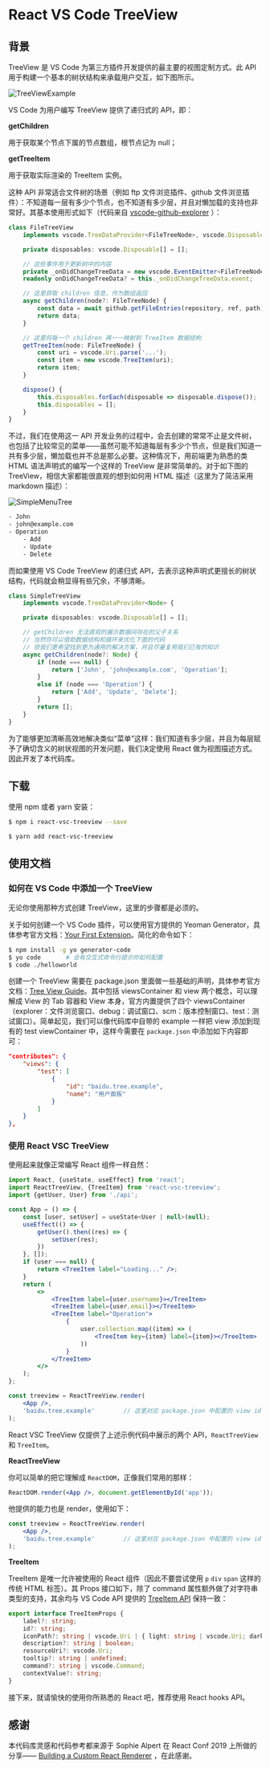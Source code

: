 # React VS Code TreeView

## 背景

TreeView 是 VS Code 为第三方插件开发提供的最主要的视图定制方式。此 API 用于构建一个基本的树状结构来承载用户交互，如下图所示。

![TreeViewExample](/assets/TreeViewExample.png)

VS Code 为用户编写 TreeView 提供了递归式的 API，即：

**getChildren**

用于获取某个节点下属的节点数组，根节点记为 null；

**getTreeItem**

用于获取实际渲染的 TreeItem 实例。

这种 API 非常适合文件树的场景（例如 ftp 文件浏览插件、github 文件浏览插件）：不知道每一层有多少个节点，也不知道有多少层，并且对懒加载的支持也非常好。其基本使用形式如下（代码来自 [vscode-github-explorer](https://github.com/LeuisKen/vscode-github-explorer/blob/master/src/view/fileTreeDataProvider.ts#L12) ）：

```ts
class FileTreeView
    implements vscode.TreeDataProvider<FileTreeNode>, vscode.Disposable {

    private disposables: vscode.Disposable[] = [];

    // 这些事件用于更新树中的内容
    private _onDidChangeTreeData = new vscode.EventEmitter<FileTreeNode>();
    readonly onDidChangeTreeData? = this._onDidChangeTreeData.event;

    // 这里获取 children 信息，作为数组返回
    async getChildren(node?: FileTreeNode) {
        const data = await github.getFileEntries(repository, ref, path);
        return data;
    }

    // 这里将每一个 children 再一一映射到 TreeItem 数据结构
    getTreeItem(node: FileTreeNode) {
        const uri = vscode.Uri.parse('...');
        const item = new vscode.TreeItem(uri);
        return item;
    }

    dispose() {
        this.disposables.forEach(disposable => disposable.dispose());
        this.disposables = [];
    }
}
```

不过，我们在使用这一 API 开发业务的过程中，会去创建的常常不止是文件树，也包括了比较常见的菜单——虽然可能不知道每层有多少个节点，但是我们知道一共有多少层，懒加载也并不总是那么必要。这种情况下，用前端更为熟悉的类 HTML 语法声明式的编写一个这样的 TreeView 是非常简单的。对于如下图的 TreeView，相信大家都能很直观的想到如何用 HTML 描述（这里为了简洁采用 markdown 描述）：

![SimpleMenuTree](/assets/SimpleMenuTree.png)

```html
- John
- john@example.com
- Operation
    - Add
    - Update
    - Delete
```

而如果使用 VS Code TreeView 的递归式 API，去表示这种声明式更擅长的树状结构，代码就会稍显得有些冗余，不够清晰。

```ts
class SimpleTreeView
    implements vscode.TreeDataProvider<Node> {

    private disposables: vscode.Disposable[] = [];

    // getChildren 无法直观的展示数据间存在的父子关系
    // 当然你可以借助数据结构和循环来优化下面的代码
    // 但我们更希望找到更为通用的解决方案，并且尽量复用我们已有的知识
    async getChildren(node?: Node) {
        if (node === null) {
            return ['John', 'john@example.com', 'Operation'];
        }
        else if (node === 'Operation') {
            return ['Add', 'Update', 'Delete'];
        }
        return [];
    }
}
```

为了能够更加清晰高效地解决类似“菜单”这样：我们知道有多少层，并且为每层赋予了确切含义的树状视图的开发问题，我们决定使用 React 做为视图描述方式。因此开发了本代码库。

## 下载

使用 npm 或者 yarn 安装：

```sh
$ npm i react-vsc-treeview --save
```

```sh
$ yarn add react-vsc-treeview
```

## 使用文档

### 如何在 VS Code 中添加一个 TreeView

无论你使用那种方式创建 TreeView，这里的步骤都是必须的。

关于如何创建一个 VS Code 插件，可以使用官方提供的 Yeoman Generator，具体参考官方文档：[Your First Extension](https://code.visualstudio.com/api/get-started/your-first-extension)。简化的命令如下：

```sh
$ npm install -g yo generator-code
$ yo code       # 会有交互式命令行提示你如何配置
$ code ./helloworld
```

创建一个 TreeView 需要在 package.json 里面做一些基础的声明，具体参考官方文档：[Tree View Guide](https://code.visualstudio.com/api/extension-guides/tree-view)。其中包括 viewsContainer 和 view 两个概念，可以理解成 View 的 Tab 容器和 View 本身，官方内置提供了四个 viewsContainer （explorer：文件浏览窗口、debug：调试窗口、scm：版本控制窗口、test：测试窗口）。简单起见，我们可以像代码库中自带的 example 一样把 view 添加到现有的 test viewContainer 中，这样今需要在 `package.json` 中添加如下内容即可：

```json
"contributes": {
    "views": {
        "test": [
            {
                "id": "baidu.tree.example",
                "name": "用户面板"
            }
        ]
    }
},
```

### 使用 React VSC TreeView

使用起来就像正常编写 React 组件一样自然：

```jsx
import React, {useState, useEffect} from 'react';
import ReactTreeView, {TreeItem} from 'react-vsc-treeview';
import {getUser, User} from './api';

const App = () => {
    const [user, setUser] = useState<User | null>(null);
    useEffect(() => {
        getUser().then((res) => {
            setUser(res);
        })
    }, []);
    if (user === null) {
        return <TreeItem label="Loading..." />;
    }
    return (
        <>
            <TreeItem label={user.username}></TreeItem>
            <TreeItem label={user.email}></TreeItem>
            <TreeItem label="Operation">
                {
                    user.collection.map((item) => (
                        <TreeItem key={item} label={item}></TreeItem>
                    ))
                }
            </TreeItem>
        </>
    );
};

const treeview = ReactTreeView.render(
    <App />,
    'baidu.tree.example'        // 这里对应 package.json 中配置的 view id 字段
);
```

React VSC TreeView 仅提供了上述示例代码中展示的两个 API，`ReactTreeView` 和 `TreeItem`。

**ReactTreeView**

你可以简单的把它理解成 `ReactDOM`，正像我们常用的那样：

```jsx
ReactDOM.render(<App />, document.getElementById('app'));
```

他提供的能力也是 render，使用如下：

```jsx
const treeview = ReactTreeView.render(
    <App />,
    'baidu.tree.example'        // 这里对应 package.json 中配置的 view id 字段
);
```

**TreeItem**

TreeItem 是唯一允许被使用的 React 组件（因此不要尝试使用 `p` `div` `span` 这样的传统 HTML 标签）。其 Props 接口如下，除了 command 属性额外做了对字符串类型的支持，其余均与 VS Code API 提供的 [TreeItem API](https://code.visualstudio.com/api/references/vscode-api#TreeItem) 保持一致：

```ts
export interface TreeItemProps {
    label?: string;
    id?: string;
    iconPath?: string | vscode.Uri | { light: string | vscode.Uri; dark: string | vscode.Uri } | vscode.ThemeIcon;
    description?: string | boolean;
    resourceUri?: vscode.Uri;
    tooltip?: string | undefined;
    command?: string | vscode.Command;
    contextValue?: string;
}
```

接下来，就请愉快的使用你所熟悉的 React 吧，推荐使用 React hooks API。

## 感谢

本代码库灵感和代码参考都来源于 Sophie Alpert 在 React Conf 2019 上所做的分享—— [Building a Custom React Renderer](https://youtu.be/CGpMlWVcHok) ，在此感谢。
